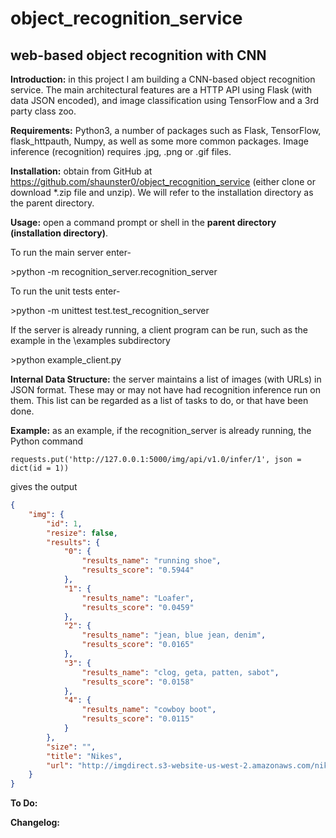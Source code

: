 # object\_recognition\_service
## web-based object recognition with CNN

**Introduction:** in this project I am building a CNN-based object recognition service. The main architectural features are a HTTP API using Flask (with data JSON encoded), and image classification using TensorFlow and a 3rd party class zoo.

**Requirements:** Python3, a number of packages such as Flask, TensorFlow, flask\_httpauth, Numpy, as well as some more common packages. Image inference (recognition) requires .jpg, .png or .gif files.

**Installation:** obtain from GitHub at https://github.com/shaunster0/object_recognition_service (either clone or download \*.zip file and unzip). We will refer to the installation directory as the parent directory.

**Usage:** open a command prompt or shell in the **parent directory (installation directory)**.

To run the main server enter-

\>python -m recognition\_server.recognition\_server

To run the unit tests enter-

\>python -m unittest test.test\_recognition\_server

If the server is already running, a client program can be run, such as the example in the \examples subdirectory

\>python example\_client.py

**Internal Data Structure:** the server maintains a list of images (with URLs) in JSON format. These may or may not have had recognition inference run on them. This list can be regarded as a list of tasks to do, or that have been done.

**Example:** as an example, if the recognition\_server is already running, the Python command

`requests.put('http://127.0.0.1:5000/img/api/v1.0/infer/1', json = dict(id = 1))`

gives the output

```json
{
    "img": {
        "id": 1,
        "resize": false,
        "results": {
            "0": {
                "results_name": "running shoe",
                "results_score": "0.5944"
            },
            "1": {
                "results_name": "Loafer",
                "results_score": "0.0459"
            },
            "2": {
                "results_name": "jean, blue jean, denim",
                "results_score": "0.0165"
            },
            "3": {
                "results_name": "clog, geta, patten, sabot",
                "results_score": "0.0158"
            },
            "4": {
                "results_name": "cowboy boot",
                "results_score": "0.0115"
            }
        },
        "size": "",
        "title": "Nikes",
        "url": "http://imgdirect.s3-website-us-west-2.amazonaws.com/nike.jpg"
    }
}
```

**To Do:**

**Changelog:**
